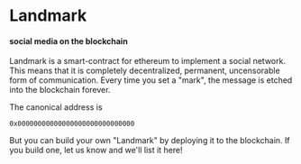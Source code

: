# Landmark
#### social media on the blockchain

Landmark is a smart-contract for ethereum to implement a social network.
This means that it is completely decentralized, permanent, uncensorable form of communication.
Every time you set a "mark", the message is etched into the blockchain forever.

The canonical address is

    0x00000000000000000000000000000

But you can build your own "Landmark" by deploying it to the blockchain.
If you build one, let us know and we'll list it here!
